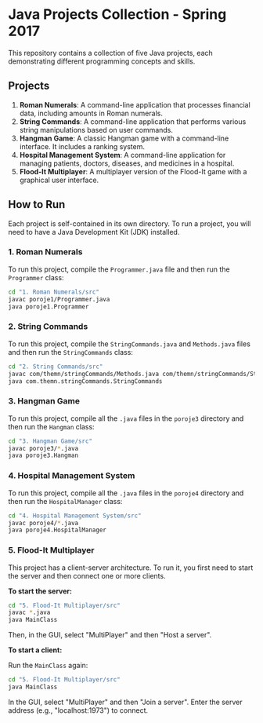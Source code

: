 # Java Projects Collection - Spring 2017

This repository contains a collection of five Java projects, each demonstrating different programming concepts and skills.

## Projects

1.  **Roman Numerals**: A command-line application that processes financial data, including amounts in Roman numerals.
2.  **String Commands**: A command-line application that performs various string manipulations based on user commands.
3.  **Hangman Game**: A classic Hangman game with a command-line interface. It includes a ranking system.
4.  **Hospital Management System**: A command-line application for managing patients, doctors, diseases, and medicines in a hospital.
5.  **Flood-It Multiplayer**: A multiplayer version of the Flood-It game with a graphical user interface.

## How to Run

Each project is self-contained in its own directory. To run a project, you will need to have a Java Development Kit (JDK) installed.

### 1. Roman Numerals

To run this project, compile the `Programmer.java` file and then run the `Programmer` class:

```bash
cd "1. Roman Numerals/src"
javac poroje1/Programmer.java
java poroje1.Programmer
```

### 2. String Commands

To run this project, compile the `StringCommands.java` and `Methods.java` files and then run the `StringCommands` class:

```bash
cd "2. String Commands/src"
javac com/themn/stringCommands/Methods.java com/themn/stringCommands/StringCommands.java
java com.themn.stringCommands.StringCommands
```

### 3. Hangman Game

To run this project, compile all the `.java` files in the `poroje3` directory and then run the `Hangman` class:

```bash
cd "3. Hangman Game/src"
javac poroje3/*.java
java poroje3.Hangman
```

### 4. Hospital Management System

To run this project, compile all the `.java` files in the `poroje4` directory and then run the `HospitalManager` class:

```bash
cd "4. Hospital Management System/src"
javac poroje4/*.java
java poroje4.HospitalManager
```

### 5. Flood-It Multiplayer

This project has a client-server architecture. To run it, you first need to start the server and then connect one or more clients.

**To start the server:**

```bash
cd "5. Flood-It Multiplayer/src"
javac *.java
java MainClass
```

Then, in the GUI, select "MultiPlayer" and then "Host a server".

**To start a client:**

Run the `MainClass` again:

```bash
cd "5. Flood-It Multiplayer/src"
java MainClass
```

In the GUI, select "MultiPlayer" and then "Join a server". Enter the server address (e.g., "localhost:1973") to connect.

